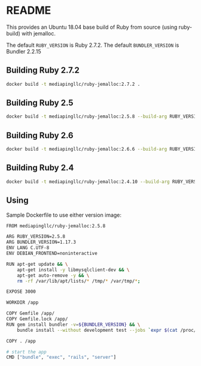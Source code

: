 # README #

This provides an Ubuntu 18.04 base build of Ruby from source (using ruby-build) with jemalloc.

The default `RUBY_VERSION` is Ruby 2.7.2.
The default `BUNDLER_VERSION` is Bundler 2.2.15

## Building Ruby 2.7.2

```bash
docker build -t mediapingllc/ruby-jemalloc:2.7.2 .
```

## Building Ruby 2.5

```bash
docker build -t mediapingllc/ruby-jemalloc:2.5.8 --build-arg RUBY_VERSION=2.5.8 --build-arg BUNDLER_VERSION=1.17.3 .
```

## Building Ruby 2.6

```bash
docker build -t mediapingllc/ruby-jemalloc:2.6.6 --build-arg RUBY_VERSION=2.6.6 --build-arg BUNDLER_VERSION=2.2.15 .
```

## Building Ruby 2.4

```bash
docker build -t mediapingllc/ruby-jemalloc:2.4.10 --build-arg RUBY_VERSION=2.4.10 --build-arg BUNDLER_VERSION=1.17.3 .
```

## Using

Sample Dockerfile to use either version image:

```bash
FROM mediapingllc/ruby-jemalloc:2.5.8

ARG RUBY_VERSION=2.5.8
ARG BUNDLER_VERSION=1.17.3
ENV LANG C.UTF-8
ENV DEBIAN_FRONTEND=noninteractive

RUN apt-get update && \
    apt-get install -y libmysqlclient-dev && \
    apt-get auto-remove -y && \
    rm -rf /var/lib/apt/lists/* /tmp/* /var/tmp/*;

EXPOSE 3000

WORKDIR /app

COPY Gemfile /app/
COPY Gemfile.lock /app/
RUN gem install bundler -v=${BUNDLER_VERSION} && \
    bundle install --without development test --jobs `expr $(cat /proc/cpuinfo | grep -c "cpu cores") - 1` --retry 3;

COPY . /app

# start the app
CMD ["bundle", "exec", "rails", "server"]
```
